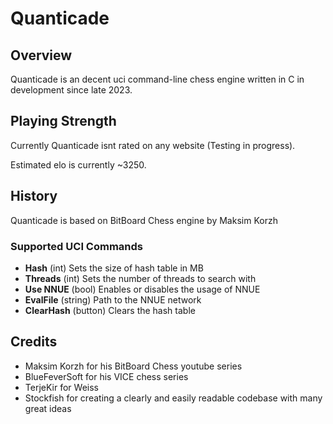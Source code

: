 # Quanticade

## Overview

Quanticade is an decent uci command-line chess engine written in C in development since late 2023.

## Playing Strength

Currently Quanticade isnt rated on any website (Testing in progress).

Estimated elo is currently ~3250.

## History

Quanticade is based on BitBoard Chess engine by Maksim Korzh

### Supported UCI Commands

* **Hash** (int) Sets the size of hash table in MB
* **Threads** (int) Sets the number of threads to search with
* **Use NNUE** (bool) Enables or disables the usage of NNUE
* **EvalFile** (string) Path to the NNUE network
* **ClearHash** (button) Clears the hash table

## Credits

- Maksim Korzh for his BitBoard Chess youtube series
- BlueFeverSoft for his VICE chess series
- TerjeKir for Weiss
- Stockfish for creating a clearly and easily readable codebase with many great ideas



